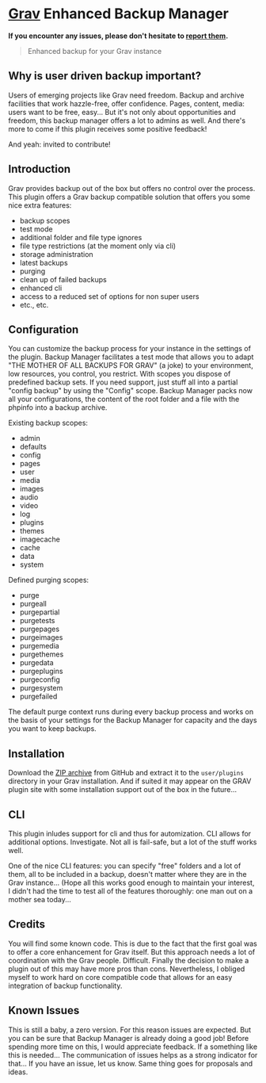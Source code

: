 # [Grav](http://getgrav.org) Enhanced Backup Manager

**If you encounter any issues, please don't hesitate
to [report
them](https://github.com/leotiger/grav-plugin-backup-manager/issues).**

> Enhanced backup for your Grav instance

## Why is user driven backup important?

Users of emerging projects like Grav need freedom. Backup and archive facilities that work
hazzle-free, offer confidence. Pages, content, media: users want to be free, easy...
But it's not only about opportunities and freedom, this backup manager offers a lot to
admins as well. And there's more to come if this plugin receives some positive feedback!

And yeah: invited to contribute!

## Introduction

Grav provides backup out of the box but offers no control over the process.
This plugin offers a Grav backup compatible solution that offers you some 
nice extra features:

* backup scopes
* test mode
* additional folder and file type ignores
* file type restrictions (at the moment only via cli)
* storage administration
* latest backups 
* purging
* clean up of failed backups
* enhanced cli
* access to a reduced set of options for non super users
* etc., etc.

## Configuration

You can customize the backup process for your instance in the settings of the 
plugin. Backup Manager facilitates a test mode that allows you to adapt "THE MOTHER OF
ALL BACKUPS FOR GRAV" (a joke) to your environment, low resources, you control, you
restrict. With scopes you dispose of predefined backup sets. If you need support, 
just stuff all into a partial "config backup" by using the "Config" scope. Backup
Manager packs now all your configurations, the content of the root folder and a file
with the phpinfo into a backup archive.

Existing backup scopes:

* admin
* defaults
* config
* pages
* user
* media
* images
* audio
* video
* log
* plugins
* themes
* imagecache
* cache
* data
* system

Defined purging scopes:

* purge		
* purgeall
* purgepartial
* purgetests
* purgepages
* purgeimages
* purgemedia
* purgethemes
* purgedata
* purgeplugins
* purgeconfig
* purgesystem
* purgefailed

The default purge context runs during every backup process and works on the basis of your settings
for the Backup Manager for capacity and the days you want to keep backups.

## Installation

Download the [ZIP
archive](https://github.com/leotiger/grav-plugin-backup-manager/archive/master.zip)
from GitHub and extract it to the `user/plugins` directory in your Grav
installation. And if suited it may appear on the GRAV plugin site with some installation
support out of the box in the future...

## CLI

This plugin inludes support for cli and thus for automization. CLI allows for additional 
options. Investigate. Not all is fail-safe, but a lot of the stuff works well.

One of the nice CLI features: you can specify "free" folders and a lot of them, all to
be included in a backup, doesn't matter where they are in the Grav instance... 
(Hope all this works good enough to maintain your interest, I didn't had the time to test
all of the features thoroughly: one man out on a mother sea today...

## Credits

You will find some known code. This is due to the fact that the first goal was to offer
a core enhancement for Grav itself. But this approach needs a lot of coordination with 
the Grav people. Difficult. Finally the decision to make a plugin out of this may have 
more pros than cons. Nevertheless, I obliged myself to work hard on core compatible code
that allows for an easy integration of backup functionality.

## Known Issues

This is still a baby, a zero version. For this reason issues are expected. But you can
be sure that Backup Manager is already doing a good job! Before spending more time on this,
I would appreciate feedback. If a something like this is needed... The communication of
issues helps as a strong indicator for that... If you have an issue, let us know. Same thing
goes for proposals and ideas.
